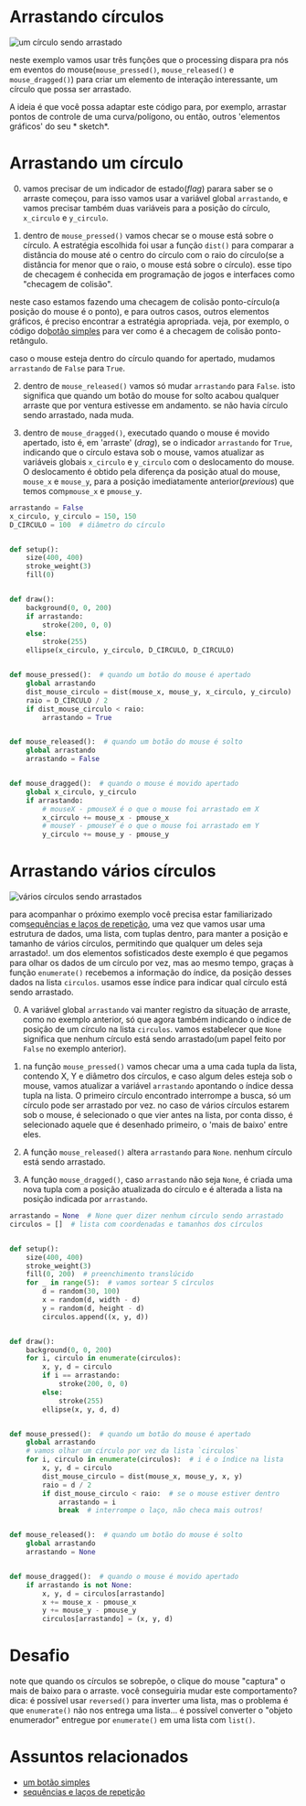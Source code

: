 # Arrastando círculos

![um círculo sendo arrastado](assets/arrastar_circulo.gif)

neste exemplo vamos usar três funções que o processing dispara pra nós em eventos do mouse(`mouse_pressed()`, `mouse_released()` e `mouse_dragged()`) para criar um elemento de interação interessante, um círculo que possa ser arrastado.

A ideia é que você possa adaptar este código para, por exemplo, arrastar pontos de controle de uma curva/polígono, ou então, outros 'elementos gráficos' do seu * sketch*.

# Arrastando um círculo

0. vamos precisar de um indicador de estado(*flag*) parara saber se o arraste começou, para isso vamos usar a variável global `arrastando`, e vamos precisar também duas variáveis para a posição do círculo, `x_circulo` e `y_circulo`.

1. dentro de `mouse_pressed()` vamos checar se o mouse está sobre o círculo. A estratégia escolhida foi usar a função `dist()` para comparar a distância do mouse até o centro do círculo com o raio do círculo(se a distância for menor que o raio, o mouse está sobre o círculo). esse tipo de checagem é conhecida em programação de jogos e interfaces como "checagem de colisão".

neste caso estamos fazendo uma checagem de colisão ponto-círculo(a posição do mouse é o ponto), e para outros casos, outros elementos gráficos, é preciso encontrar a estratégia apropriada. veja, por exemplo, o código do[botão simples](botao_simples.md) para ver como é a checagem de colisão ponto-retângulo.

caso o mouse esteja dentro do círculo quando for apertado, mudamos `arrastando` de `False` para `True`.

2. dentro de `mouse_released()` vamos só mudar `arrastando` para `False`. isto significa que quando um botão do mouse for solto acabou qualquer arraste que por ventura estivesse em andamento. se não havia círculo sendo arrastado, nada muda.

3. dentro de `mouse_dragged()`, executado quando o mouse é movido apertado, isto é, em 'arraste' (*drag*), se o indicador `arrastando` for `True`, indicando que o círculo estava sob o mouse, vamos atualizar as variáveis globais `x_circulo` e `y_circulo` com o deslocamento do mouse. O deslocamento é obtido pela diferença da posição atual do mouse, `mouse_x` e `mouse_y`, para a posição imediatamente anterior(*previous*) que temos com`pmouse_x` e `pmouse_y`.

```python
arrastando = False
x_circulo, y_circulo = 150, 150
D_CIRCULO = 100  # diâmetro do círculo


def setup():
    size(400, 400)
    stroke_weight(3)
    fill(0)


def draw():
    background(0, 0, 200)
    if arrastando:
        stroke(200, 0, 0)
    else:
        stroke(255)
    ellipse(x_circulo, y_circulo, D_CIRCULO, D_CIRCULO)


def mouse_pressed():  # quando um botão do mouse é apertado
    global arrastando
    dist_mouse_circulo = dist(mouse_x, mouse_y, x_circulo, y_circulo)
    raio = D_CIRCULO / 2
    if dist_mouse_circulo < raio:
        arrastando = True


def mouse_released():  # quando um botão do mouse é solto
    global arrastando
    arrastando = False


def mouse_dragged():  # quando o mouse é movido apertado
    global x_circulo, y_circulo
    if arrastando:
        # mouseX - pmouseX é o que o mouse foi arrastado em X
        x_circulo += mouse_x - pmouse_x
        # mouseY - pmouseY é o que o mouse foi arrastado em Y
        y_circulo += mouse_y - pmouse_y


```

# Arrastando vários círculos

![vários círculos sendo arrastados](assets/arrastar_circulos.gif)


para acompanhar o próximo exemplo você precisa estar familiarizado com[sequências e laços de repetição](lacos_py.md), uma vez que vamos usar uma estrutura de dados, uma lista, com tuplas dentro, para manter a posição e tamanho de vários círculos, permitindo que qualquer um deles seja arrastado!. um dos elementos sofisticados deste exemplo é que pegamos para olhar os dados de um círculo por vez, mas ao mesmo tempo, graças à função `enumerate()` recebemos a informação do índice, da posição desses dados na lista `circulos`. usamos esse índice para indicar qual círculo está sendo arrastado.

0. A variável global `arrastando`  vai manter registro da situação de arraste, como no exemplo anterior, só que agora também indicando o índice de posição de um círculo na lista `circulos`. vamos estabelecer que `None` significa que nenhum círculo está sendo arrastado(um papel feito por `False` no exemplo anterior).

1. na função `mouse_pressed()` vamos checar uma a uma cada tupla da lista, contendo X, Y e diâmetro dos círculos, e caso algum deles esteja sob o mouse, vamos atualizar a variável `arrastando` apontando o índice dessa tupla na lista. O primeiro círculo encontrado interrompe a busca, só um círculo pode ser arrastado por vez. no caso de vários círculos estarem sob o mouse, é selecionado o que vier antes na lista, por conta disso, é selecionado aquele que é desenhado primeiro, o 'mais de baixo' entre eles.

2. A função `mouse_released()` altera `arrastando` para `None`. nenhum círculo está sendo arrastado.

3. A função `mouse_dragged()`, caso `arrastando` não seja `None`, é criada uma nova tupla com a posição atualizada do círculo e é alterada a lista na posição indicada por `arrastando`.

```python
arrastando = None  # None quer dizer nenhum círculo sendo arrastado
circulos = []  # lista com coordenadas e tamanhos dos círculos


def setup():
    size(400, 400)
    stroke_weight(3)
    fill(0, 200)  # preenchimento translúcido
    for _ in range(5):  # vamos sortear 5 círculos
        d = random(30, 100)
        x = random(d, width - d)
        y = random(d, height - d)
        circulos.append((x, y, d))


def draw():
    background(0, 0, 200)
    for i, circulo in enumerate(circulos):
        x, y, d = circulo
        if i == arrastando:
            stroke(200, 0, 0)
        else:
            stroke(255)
        ellipse(x, y, d, d)


def mouse_pressed():  # quando um botão do mouse é apertado
    global arrastando
    # vamos olhar um círculo por vez da lista `circulos`
    for i, circulo in enumerate(circulos):  # i é o índice na lista
        x, y, d = circulo
        dist_mouse_circulo = dist(mouse_x, mouse_y, x, y)
        raio = d / 2
        if dist_mouse_circulo < raio:  # se o mouse estiver dentro
            arrastando = i
            break  # interrompe o laço, não checa mais outros!


def mouse_released():  # quando um botão do mouse é solto
    global arrastando
    arrastando = None


def mouse_dragged():  # quando o mouse é movido apertado
    if arrastando is not None:
        x, y, d = circulos[arrastando]
        x += mouse_x - pmouse_x
        y += mouse_y - pmouse_y
        circulos[arrastando] = (x, y, d)


```
# Desafio

note que quando os círculos se sobrepõe, o clique do mouse "captura" o mais de baixo para o arraste. você conseguiria mudar este comportamento?
dica:  é possível usar `reversed()` para inverter uma lista, mas o problema é que `enumerate()` não nos entrega uma lista... é possível converter o "objeto enumerador" entregue por `enumerate()` em uma lista com `list()`.


# Assuntos relacionados

- [um botão simples](botao_simples.md)
- [sequências e laços de repetição](lacos_py.md)
